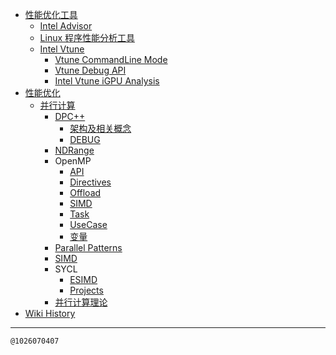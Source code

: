 - [性能优化工具](/0004_Tools)
  - [Intel Advisor](/0008_Tools_Advisor)
  - [Linux 程序性能分析工具](/0005_Tools_Linux)
  - [Intel Vtune](/0006_Tools_Vtune)
    - [Vtune CommandLine Mode](/0007_Tools_Vtune_CommandLine)
    - [Vtune Debug API](/0010_Tools_Vtune_DebugAPI)
    - [Intel Vtune iGPU Analysis](/0009_Tools_Vtune_iGPU)
- [性能优化](/0003_OPT)
  - [并行计算](/0023_OPT_PARA)
    - [DPC++](/0026_OPT_PARA_DPCPP)
      - [架构及相关概念](/0015_OPT_PARA_DPCPP_Arch)
      - [DEBUG](/0016_OPT_PARA_DPCPP_DEBUG)
    - [NDRange](/0018_OPT_PARA_NDRange)
    - OpenMP
      - [API](/0028_OPT_PARA_OpenMP_API)
      - [Directives](/0020_OPT_PARA_OpenMP_Directives)
      - [Offload](/0024_OPT_PARA_OpenMP_Offload)
      - [SIMD](/0025_OPT_PARA_OpenMP_SIMD)
      - [Task](/0019_OPT_PARA_OpenMP_Task)
      - [UseCase](/0022_OPT_PARA_OpenMP_UseCase)
      - [变量](/0021_OPT_PARA_OpenMP_VAR)
    - [Parallel Patterns](/0014_OPT_PARA_Patterns)
    - [SIMD](/0013_OPT_PARA_SIMD)
    - SYCL
      - [ESIMD](/0011_OPT_PARA_SYCL_ESIMD)
      - [Projects](/0017_OPT_PARA_SYCL_Projects)
    - [并行计算理论](/0012_OPT_PARA_Theory)
- [Wiki History](/hist)

---
<kbd><sub>@1026070407</sub></kbd>
